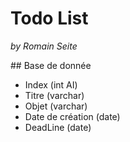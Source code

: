 # Todo List 
*by Romain Seite*

## Base de donnée
+ Index (int AI)
+ Titre (varchar)
+ Objet (varchar)
+ Date de création (date)
+ DeadLine (date)
